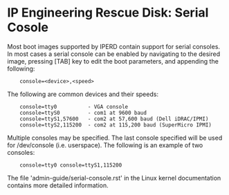 IP Engineering Rescue Disk: Serial Cosole
=========================================

Most boot images supported by IPERD contain support for serial consoles. In
most cases a serial console can be enabled by navigating to the desired image,
pressing [TAB] key to edit the boot parameters, and appending the following:

        console=<device>,<speed>

The following are common devices and their speeds:

        console=tty0          - VGA console
        console=ttyS0         - com1 at 9600 baud
        console=ttyS1,57600   - com2 at 57,600 baud (Dell iDRAC/IPMI)
        console=ttyS2,115200  - com2 at 115,200 baud (SuperMicro IPMI)

Multiple consoles may be specified. The last console specified will be used for
/dev/console (i.e. userspace). The following is an example of two consoles:

        console=tty0 console=ttyS1,115200

The file 'admin-guide/serial-console.rst' in the Linux kernel documentation
contains more detailed information.
